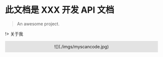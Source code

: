 # 此文档是 XXX 开发 API 文档

> An awesome project.


!> 关于我 

<div style="background: #e3e3e3;display: flex;justify-content: center;padding: 10px;">
	![](./imgs/myscancode.jpg)
</div>
